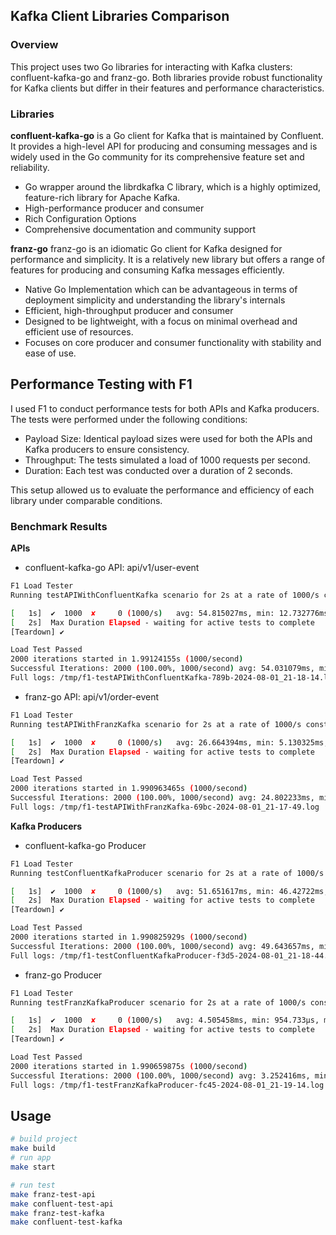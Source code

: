 ## Kafka Client Libraries Comparison

### Overview
This project uses two Go libraries for interacting with Kafka clusters: confluent-kafka-go and franz-go. Both libraries provide robust functionality for Kafka clients but differ in their features and performance characteristics.

### Libraries
**confluent-kafka-go** is a Go client for Kafka that is maintained by Confluent. It provides a high-level API for producing and consuming messages and is widely used in the Go community for its comprehensive feature set and reliability.

* Go wrapper around the librdkafka C library, which is a highly optimized, feature-rich library for Apache Kafka.
* High-performance producer and consumer
* Rich Configuration Options
* Comprehensive documentation and community support

**franz-go**
franz-go is an idiomatic Go client for Kafka designed for performance and simplicity. It is a relatively new library but offers a range of features for producing and consuming Kafka messages efficiently.

* Native Go Implementation which can be advantageous in terms of deployment simplicity and understanding the library's internals
* Efficient, high-throughput producer and consumer
* Designed to be lightweight, with a focus on minimal overhead and efficient use of resources. 
* Focuses on core producer and consumer functionality with stability and ease of use.



## Performance Testing with F1
I used F1 to conduct performance tests for both APIs and Kafka producers. The tests were performed under the following conditions:

* Payload Size: Identical payload sizes were used for both the APIs and Kafka producers to ensure consistency.
* Throughput: The tests simulated a load of 1000 requests per second.
* Duration: Each test was conducted over a duration of 2 seconds.

This setup allowed us to evaluate the performance and efficiency of each library under comparable conditions.

### Benchmark Results

**APIs**

* confluent-kafka-go API: api/v1/user-event
```bash
F1 Load Tester
Running testAPIWithConfluentKafka scenario for 2s at a rate of 1000/s constant rate, using distribution regular.

[   1s]  ✔  1000  ✘     0 (1000/s)   avg: 54.815027ms, min: 12.732776ms, max: 63.062858ms
[   2s]  Max Duration Elapsed - waiting for active tests to complete
[Teardown] ✔

Load Test Passed
2000 iterations started in 1.99124155s (1000/second)
Successful Iterations: 2000 (100.00%, 1000/second) avg: 54.031079ms, min: 10.733743ms, max: 63.062858ms
Full logs: /tmp/f1-testAPIWithConfluentKafka-789b-2024-08-01_21-18-14.log
```

* franz-go API: api/v1/order-event
```bash
F1 Load Tester
Running testAPIWithFranzKafka scenario for 2s at a rate of 1000/s constant rate, using distribution regular.

[   1s]  ✔  1000  ✘     0 (1000/s)   avg: 26.664394ms, min: 5.130325ms, max: 57.724944ms
[   2s]  Max Duration Elapsed - waiting for active tests to complete
[Teardown] ✔

Load Test Passed
2000 iterations started in 1.990963465s (1000/second)
Successful Iterations: 2000 (100.00%, 1000/second) avg: 24.802233ms, min: 4.1639ms, max: 57.724944ms
Full logs: /tmp/f1-testAPIWithFranzKafka-69bc-2024-08-01_21-17-49.log
```



**Kafka Producers**

* confluent-kafka-go Producer
```bash
F1 Load Tester
Running testConfluentKafkaProducer scenario for 2s at a rate of 1000/s constant rate, using distribution regular.

[   1s]  ✔  1000  ✘     0 (1000/s)   avg: 51.651617ms, min: 46.42722ms, max: 89.650031ms
[   2s]  Max Duration Elapsed - waiting for active tests to complete
[Teardown] ✔

Load Test Passed
2000 iterations started in 1.990825929s (1000/second)
Successful Iterations: 2000 (100.00%, 1000/second) avg: 49.643657ms, min: 46.351818ms, max: 89.650031ms
Full logs: /tmp/f1-testConfluentKafkaProducer-f3d5-2024-08-01_21-18-44.log
```

* franz-go Producer
```bash
F1 Load Tester
Running testFranzKafkaProducer scenario for 2s at a rate of 1000/s constant rate, using distribution regular.

[   1s]  ✔  1000  ✘     0 (1000/s)   avg: 4.505458ms, min: 954.733µs, max: 25.595585ms
[   2s]  Max Duration Elapsed - waiting for active tests to complete
[Teardown] ✔

Load Test Passed
2000 iterations started in 1.990659875s (1000/second)
Successful Iterations: 2000 (100.00%, 1000/second) avg: 3.252416ms, min: 804.419µs, max: 25.595585ms
Full logs: /tmp/f1-testFranzKafkaProducer-fc45-2024-08-01_21-19-14.log
```

## Usage 

```bash
# build project
make build
# run app
make start

# run test
make franz-test-api
make confluent-test-api
make franz-test-kafka
make confluent-test-kafka
```